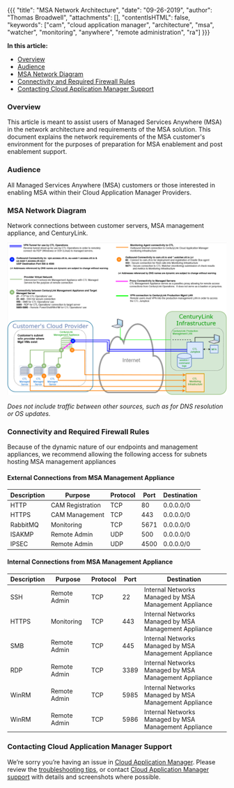 {{{
"title": "MSA Network Architecture",
"date": "09-26-2019",
"author": "Thomas Broadwell",
"attachments": [],
"contentIsHTML": false,
"keywords": ["cam", "cloud application manager", "architecture", "msa", "watcher", "monitoring", "anywhere", "remote administration", "ra"]
}}}


**In this article:**


* [Overview](#overview)
* [Audience](#audience)
* [MSA Network Diagram](#msa-network-diagram)
* [Connectivity and Required Firewall Rules](#connectivity-and-required-firewall-rules)
* [Contacting Cloud Application Manager Support](#contacting-cloud-application-manager-support)


### Overview


This article is meant to assist users of Managed Services Anywhere (MSA) in the network architecture and requirements of the MSA solution.  This document explains the network requirements of the MSA customer's environment for the purposes of preparation for MSA enablement and post enablement support.


### Audience


All Managed Services Anywhere (MSA) customers or those interested in enabling MSA within their Cloud Application Manager Providers.


### MSA Network Diagram

Network connections between customer servers, MSA management appliance, and CenturyLink.

[![Managed Services Anywhere Network Diagram](../../images/cloud-application-manager/MSAnetwork_9-26-19.png)](../../images/cloud-application-manager/MSAnetwork_9-26-19.png)

*Does not include traffic between other sources, such as for DNS resolution or OS updates.*

### Connectivity and Required Firewall Rules


Because of the dynamic nature of our endpoints and management appliances, we recommend allowing the following access for subnets hosting MSA management appliances


#### External Connections from MSA Management Appliance

| Description | Purpose          | Protocol | Port | Destination |
|-------------|------------------|----------|------|-------------|
| HTTP        | CAM Registration | TCP      | 80   | 0.0.0.0/0   |
| HTTPS       | CAM Management   | TCP      | 443  | 0.0.0.0/0   |
| RabbitMQ    | Monitoring       | TCP      | 5671 | 0.0.0.0/0   |
| ISAKMP      | Remote Admin     | UDP      | 500  | 0.0.0.0/0   |
| IPSEC       | Remote Admin     | UDP      | 4500 | 0.0.0.0/0   |


#### Internal Connections from MSA Management Appliance

| Description | Purpose      | Protocol | Port | Destination                                           |
|-------------|--------------|----------|------|-------------------------------------------------------|
| SSH         | Remote Admin | TCP      | 22   | Internal Networks Managed by MSA Management Appliance |
| HTTPS       | Monitoring   | TCP      | 443  | Internal Networks Managed by MSA Management Appliance |
| SMB         | Remote Admin | TCP      | 445  | Internal Networks Managed by MSA Management Appliance |
| RDP         | Remote Admin | TCP      | 3389 | Internal Networks Managed by MSA Management Appliance |
| WinRM       | Remote Admin | TCP      | 5985 | Internal Networks Managed by MSA Management Appliance |
| WinRM       | Remote Admin | TCP      | 5986 | Internal Networks Managed by MSA Management Appliance |



### Contacting Cloud Application Manager Support

We’re sorry you’re having an issue in [Cloud Application Manager](https://www.ctl.io/cloud-application-manager/). Please review the [troubleshooting tips](../Troubleshooting/troubleshooting-tips.md), or contact [Cloud Application Manager support](mailto:incident@CenturyLink.com) with details and screenshots where possible.
